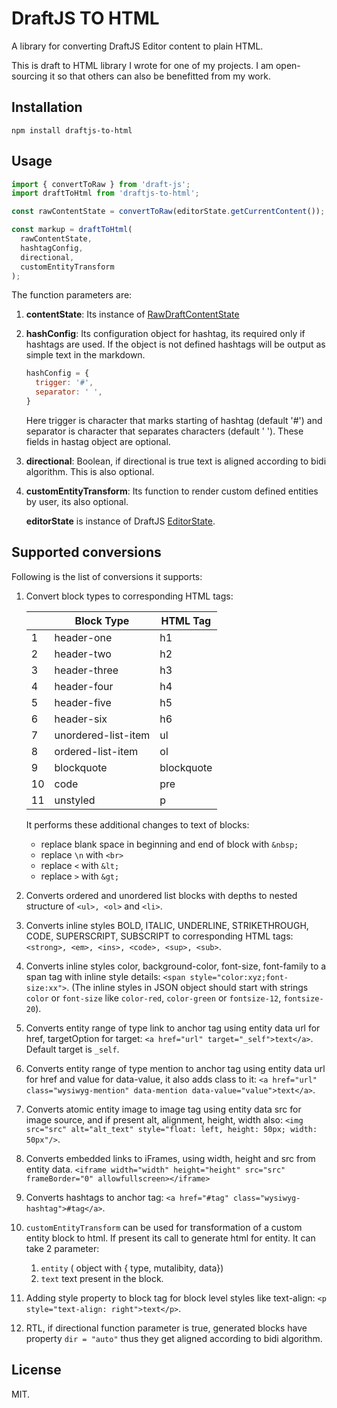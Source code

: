 # DraftJS TO HTML

A library for converting DraftJS Editor content to plain HTML.

This is draft to HTML library I wrote for one of my projects. I am open-sourcing it so that others can also be benefitted from my work.

## Installation

`npm install draftjs-to-html`

## Usage

```js
import { convertToRaw } from 'draft-js';
import draftToHtml from 'draftjs-to-html';

const rawContentState = convertToRaw(editorState.getCurrentContent());

const markup = draftToHtml(
  rawContentState, 
  hashtagConfig, 
  directional, 
  customEntityTransform
);
```
The function parameters are:

1. **contentState**: Its instance of  [RawDraftContentState](https://facebook.github.io/draft-js/docs/api-reference-data-conversion.html#content)

2. **hashConfig**: Its configuration object for hashtag, its required only if hashtags are used. If the object is not defined hashtags will be output as simple text in the markdown.
    ```js
    hashConfig = {
      trigger: '#',
      separator: ' ',
    }
    ```
    Here trigger is character that marks starting of hashtag (default '#') and separator is character that separates characters (default ' '). These fields in hastag object are optional.

3. **directional**: Boolean, if directional is true text is aligned according to bidi algorithm. This is also optional.

4. **customEntityTransform**: Its function to render custom defined entities by user, its also optional.

   **editorState** is instance of DraftJS               [EditorState](https://draftjs.org/docs/api-reference-editor-state.html#content).

## Supported conversions
Following is the list of conversions it supports:

1. Convert block types to corresponding HTML tags:

    || Block Type | HTML Tag |
    | -------- | -------- | -------- |
    | 1 | header-one | h1 |
    | 2 | header-two | h2 |
    | 3 | header-three | h3 |
    | 4 | header-four | h4 |
    | 5 | header-five | h5 |
    | 6 | header-six | h6 |
    | 7 | unordered-list-item | ul |
    | 8 | ordered-list-item | ol |
    | 9 | blockquote | blockquote |
    | 10 | code | pre |
    | 11 | unstyled | p |

    It performs these additional changes to text of blocks:
    - replace blank space in beginning and end of block with `&nbsp;`
    - replace `\n` with `<br>`
    - replace `<` with `&lt;`
    - replace `>` with `&gt;`


2. Converts ordered and unordered list blocks with depths to nested structure of `<ul>, <ol>` and `<li>`.

3. Converts inline styles BOLD, ITALIC, UNDERLINE, STRIKETHROUGH, CODE, SUPERSCRIPT, SUBSCRIPT to corresponding HTML tags: `<strong>, <em>, <ins>, <code>, <sup>, <sub>`.

4. Converts inline styles color, background-color, font-size, font-family to a span tag with inline style details:
`<span style="color:xyz;font-size:xx">`. (The inline styles in JSON object should start with strings `color` or `font-size` like `color-red`, `color-green` or `fontsize-12`, `fontsize-20`).

5. Converts entity range of type link to anchor tag using entity data url for href, targetOption for target: `<a href="url" target="_self">text</a>`. Default target is `_self`.

6. Converts entity range of type mention to anchor tag using entity data url for href and value for data-value, it also adds class to it: `<a href="url" class="wysiwyg-mention" data-mention data-value="value">text</a>`.

7. Converts atomic entity image to image tag using entity data src for image source, and if present alt, alignment, height, width also: `<img src="src" alt="alt_text" style="float: left, height: 50px; width: 50px"/>`.

8. Converts embedded links to iFrames, using width, height and src from entity data. `<iframe width="width" height="height" src="src" frameBorder="0" allowfullscreen></iframe>`

9. Converts hashtags to anchor tag: `<a href="#tag" class="wysiwyg-hashtag">#tag</a>`.

9. `customEntityTransform` can be used for transformation of a custom entity block to html. If present its call to generate html for entity. It can take 2 parameter:
   1. `entity` ( object with { type, mutalibity, data})
   2. `text` text present in the block.

10. Adding style property to block tag for block level styles like text-align: `<p style="text-align: right">text</p>`.

11. RTL, if directional function parameter is true, generated blocks have property `dir = "auto"` thus they get aligned according to bidi algorithm.

## License
MIT.
